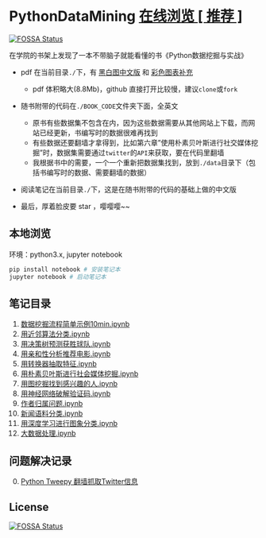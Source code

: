 # PythonDataMining [在线浏览 [ 推荐 ]](http://nbviewer.jupyter.org/github/LinXueyuanStdio/PythonDataMining/tree/master/)
[![FOSSA Status](https://app.fossa.io/api/projects/git%2Bgithub.com%2FLinXueyuanStdio%2FPythonDataMining.svg?type=shield)](https://app.fossa.io/projects/git%2Bgithub.com%2FLinXueyuanStdio%2FPythonDataMining?ref=badge_shield)


在学院的书架上发现了一本不带脑子就能看懂的书《Python数据挖掘与实战》

- pdf 在当前目录`./`下，有 [黑白图中文版](https://github.com/LinXueyuanStdio/PythonDataMining/blob/master/Python%E6%95%B0%E6%8D%AE%E6%8C%96%E6%8E%98%E5%85%A5%E9%97%A8%E4%B8%8E%E5%AE%9E%E8%B7%B5.pdf) 和 [彩色图表补充](https://github.com/LinXueyuanStdio/PythonDataMining/blob/master/Python%E6%95%B0%E6%8D%AE%E6%8C%96%E6%8E%98%E5%85%A5%E9%97%A8%E4%B8%8E%E5%AE%9E%E8%B7%B5_%E5%BD%A9%E5%9B%BE.pdf)
  - pdf 体积略大(8.8Mb)，github 直接打开比较慢，建议`clone`或`fork`

- 随书附带的代码在`./BOOK_CODE`文件夹下面，全英文
  - 原书有些数据集不包含在内，因为这些数据需要从其他网站上下载，而网站已经更新，书编写时的数据很难再找到
  - 有些数据还要翻墙才拿得到，比如第六章”使用朴素贝叶斯进行社交媒体挖掘”时，数据集需要通过`twitter`的`API`来获取，要在代码里翻墙
  - 我根据书中的需要，一个一个重新把数据集找到，放到`./data`目录下（包括书编写时的数据、需要翻墙的数据）

- 阅读笔记在当前目录`./`下，这是在随书附带的代码的基础上做的中文版
- 最后，厚着脸皮要 star ，嘤嘤嘤~~


## 本地浏览

环境：python3.x, jupyter notebook

```sh
pip install notebook # 安装笔记本
jupyter notebook # 启动笔记本
```


## 笔记目录

1. [数据挖掘流程简单示例10min.ipynb](http://nbviewer.jupyter.org/github/LinXueyuanStdio/PythonDataMining/blob/master/0.%E6%95%B0%E6%8D%AE%E6%8C%96%E6%8E%98%E6%B5%81%E7%A8%8B%E7%AE%80%E5%8D%95%E7%A4%BA%E4%BE%8B10min.ipynb)
2. [用近邻算法分类.ipynb](http://nbviewer.jupyter.org/github/LinXueyuanStdio/PythonDataMining/blob/master/1.%E8%BF%91%E9%82%BB%E7%AE%97%E6%B3%95%E5%88%86%E7%B1%BB.ipynb)
3. [用决策树预测获胜球队.ipynb](http://nbviewer.jupyter.org/github/LinXueyuanStdio/PythonDataMining/blob/master/2.%E5%86%B3%E7%AD%96%E6%A0%91%E9%A2%84%E6%B5%8B%E8%8E%B7%E8%83%9C%E7%90%83%E9%98%9F.ipynb)
4. [用亲和性分析推荐电影.ipynb](http://nbviewer.jupyter.org/github/LinXueyuanStdio/PythonDataMining/blob/master/3.%E4%BA%B2%E5%92%8C%E6%80%A7%E5%88%86%E6%9E%90%E6%8E%A8%E8%8D%90%E7%94%B5%E5%BD%B1.ipynb)
5. [用转换器抽取特征.ipynb](http://nbviewer.jupyter.org/github/LinXueyuanStdio/PythonDataMining/blob/master/4.%E7%94%A8%E8%BD%AC%E6%8D%A2%E5%99%A8%E6%8A%BD%E5%8F%96%E7%89%B9%E5%BE%81.ipynb)
6. [用朴素贝叶斯进行社会媒体挖掘.ipynb](http://nbviewer.jupyter.org/github/LinXueyuanStdio/PythonDataMining/blob/master/5.%E6%9C%B4%E7%B4%A0%E8%B4%9D%E5%8F%B6%E6%96%AF%E8%BF%9B%E8%A1%8C%E7%A4%BE%E4%BC%9A%E5%AA%92%E4%BD%93%E6%8C%96%E6%8E%98.ipynb)
7. [用图挖掘找到感兴趣的人.ipynb](http://nbviewer.jupyter.org/github/LinXueyuanStdio/PythonDataMining/blob/master/6.%E7%94%A8%E5%9B%BE%E6%8C%96%E6%8E%98%E6%89%BE%E5%88%B0%E6%84%9F%E5%85%B4%E8%B6%A3%E7%9A%84%E4%BA%BA.ipynb)
8. [用神经网络破解验证码.ipynb](http://nbviewer.jupyter.org/github/LinXueyuanStdio/PythonDataMining/blob/master/7.%E7%94%A8%E7%A5%9E%E7%BB%8F%E7%BD%91%E7%BB%9C%E7%A0%B4%E8%A7%A3%E9%AA%8C%E8%AF%81%E7%A0%81.ipynb)
9. [作者归属问题.ipynb](http://nbviewer.jupyter.org/github/LinXueyuanStdio/PythonDataMining/blob/master/8.%E4%BD%9C%E8%80%85%E5%BD%92%E5%B1%9E%E9%97%AE%E9%A2%98.ipynb)
10. [新闻语料分类.ipynb](http://nbviewer.jupyter.org/github/LinXueyuanStdio/PythonDataMining/blob/master/9.%E6%96%B0%E9%97%BB%E8%AF%AD%E6%96%99%E5%88%86%E7%B1%BB.ipynb)
11. [用深度学习进行图象分类.ipynb](http://nbviewer.jupyter.org/github/LinXueyuanStdio/PythonDataMining/blob/master/10.%E7%94%A8%E6%B7%B1%E5%BA%A6%E5%AD%A6%E4%B9%A0%E8%BF%9B%E8%A1%8C%E5%9B%BE%E8%B1%A1%E5%88%86%E7%B1%BB.ipynb)
12. [大数据处理.ipynb](http://nbviewer.jupyter.org/github/LinXueyuanStdio/PythonDataMining/blob/master/11.%E5%A4%A7%E6%95%B0%E6%8D%AE%E5%A4%84%E7%90%86.ipynb)

## 问题解决记录

0. [Python Tweepy 翻墙抓取Twitter信息](https://linxueyuanstdio.github.io/2017/10/13/2017-10-11-python-proxy/)







## License
[![FOSSA Status](https://app.fossa.io/api/projects/git%2Bgithub.com%2FLinXueyuanStdio%2FPythonDataMining.svg?type=large)](https://app.fossa.io/projects/git%2Bgithub.com%2FLinXueyuanStdio%2FPythonDataMining?ref=badge_large)

